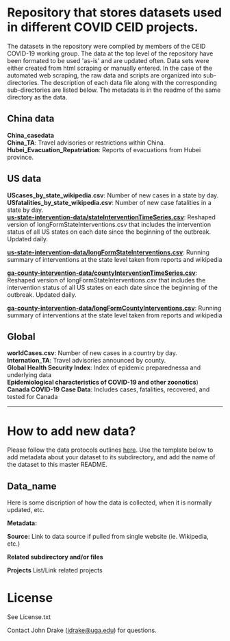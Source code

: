 
Repository that stores datasets used in different COVID CEID projects.
=======
The datasets in the repository were compiled by members of the CEID COVID-19 working group. The data at the top level of the repository have been formated to be used 'as-is' and are updated often. Data sets were either created from html scraping or manually entered. In the case of the automated web scraping, the raw data and scripts are organized into sub-directories. The description of each data file along with the corresponding sub-directories are listed below. The metadata is in the readme of the same directory as the data.


## China data
**China_casedata** </br>
**China_TA**: Travel advisories or restrictions within China. </br>
**Hubei_Evacuation_Repatriation**: Reports of evacuations from Hubei province. </br>

## US data  
**UScases_by_state_wikipedia.csv**: Number of new cases in a state by day. </br>
**USfatalities_by_state_wikipedia.csv**: Number of new case fatalities in a state by day.  </br>
[**us-state-intervention-data/stateInterventionTimeSeries.csv**](https://github.com/CEIDatUGA/COVID-19-DATA/tree/master/us-state-intervention-data): Reshaped version of longFormStateInterventions.csv that includes the intervention status of all US states on each date since the beginning of the outbreak. Updated daily. </br>

[**us-state-intervention-data/longFormStateInterventions.csv**](https://github.com/CEIDatUGA/COVID-19-DATA/tree/master/us-state-intervention-data): Running summary of interventions at the state level taken from reports and wikipedia

[**ga-county-intervention-data/countyInterventionTimeSeries.csv**](https://github.com/CEIDatUGA/COVID-19-DATA/tree/master/ga-county-intervention-data): Reshaped version of longFormStateInterventions.csv that includes the intervention status of all US states on each date since the beginning of the outbreak. Updated daily. </br>

[**ga-county-intervention-data/longFormCountyInterventions.csv**](https://github.com/CEIDatUGA/COVID-19-DATA/tree/master/ga-county-intervention-data): Running summary of interventions at the state level taken from reports and wikipedia

## Global
**worldCases.csv**: Number of new cases in a country by day. </br>
**Internation_TA**: Travel advisories announced by county. </br>
**Global Health Security Index**: Index of epidemic preparednessa and underlying data </br>
**Epidemiological characteristics of COVID-19 and other zoonotics**)</br>
**Canada COVID-19 Case Data**: Includes cases, fatalities, recovered, and tested for Canada

---





# How to add new data?

Please follow the data protocols outlines [here](https://docs.google.com/document/d/1JwN1Q8ILKEU48sDo-f44V2wLErFm29rh0TI9hMXMwEk/edit). Use the template below to add metadata about your dataset to its subdirectory, and add the name of the dataset to this master README.

## Data_name
Here is some discription of how the data is collected, when it is normally updated, etc. 

<b>Metadata:</b> 
 
<b>Source:</b> Link to data source if pulled from single website (ie. Wikipedia, etc.)

<b>Related subdirectory and/or files</b>

<b>Projects</b>
List/Link related projects

# License 
See License.txt

Contact John Drake (jdrake@uga.edu) for questions. 

